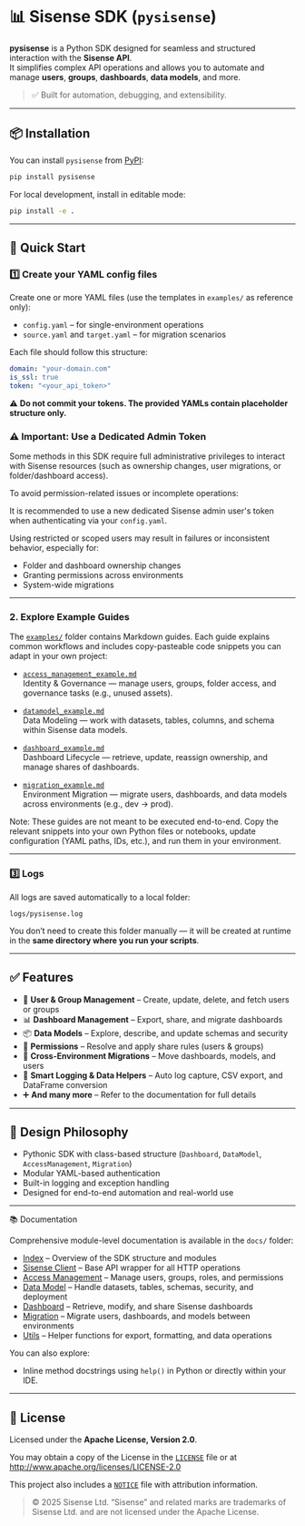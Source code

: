 # 📊 Sisense SDK (`pysisense`)

**pysisense** is a Python SDK designed for seamless and structured interaction with the **Sisense API**.  
It simplifies complex API operations and allows you to automate and manage **users**, **groups**, **dashboards**, **data models**, and more.

> ✅ Built for automation, debugging, and extensibility.

---

## 📦 Installation

You can install `pysisense` from [PyPI](https://pypi.org/project/pysisense/):

```bash
pip install pysisense
```

For local development, install in editable mode:

```bash
pip install -e .
```

---

## 🚀 Quick Start

### 1️⃣ Create your YAML config files

Create one or more YAML files (use the templates in `examples/` as reference only):

- `config.yaml` – for single-environment operations
- `source.yaml` and `target.yaml` – for migration scenarios

Each file should follow this structure:

```yaml
domain: "your-domain.com"
is_ssl: true
token: "<your_api_token>"
```

⚠️ **Do not commit your tokens. The provided YAMLs contain placeholder structure only.**

### ⚠️ Important: Use a Dedicated Admin Token

Some methods in this SDK require full administrative privileges to interact with Sisense resources (such as ownership changes, user migrations, or folder/dashboard access).

To avoid permission-related issues or incomplete operations:

It is recommended to use a new dedicated Sisense admin user's token when authenticating via your `config.yaml`.

Using restricted or scoped users may result in failures or inconsistent behavior, especially for:

- Folder and dashboard ownership changes
- Granting permissions across environments
- System-wide migrations

---

### 2. Explore Example Guides

The [`examples/`](./examples) folder contains Markdown guides. Each guide explains common workflows and includes copy-pasteable code snippets you can adapt in your own project:

- [`access_management_example.md`](./examples/access_management_example.md)  
  Identity & Governance — manage users, groups, folder access, and governance tasks (e.g., unused assets).

- [`datamodel_example.md`](./examples/datamodel_example.md)  
  Data Modeling — work with datasets, tables, columns, and schema within Sisense data models.

- [`dashboard_example.md`](./examples/dashboard_example.md)  
  Dashboard Lifecycle — retrieve, update, reassign ownership, and manage shares of dashboards.

- [`migration_example.md`](./examples/migration_example.md)  
  Environment Migration — migrate users, dashboards, and data models across environments (e.g., dev → prod).

Note: These guides are not meant to be executed end-to-end. Copy the relevant snippets into your own Python files or notebooks, update configuration (YAML paths, IDs, etc.), and run them in your environment.

---

### 3️⃣ Logs

All logs are saved automatically to a local folder:

```
logs/pysisense.log
```

You don’t need to create this folder manually — it will be created at runtime in the **same directory where you run your scripts**.

---

## ✅ Features

- 👥 **User & Group Management** – Create, update, delete, and fetch users or groups
- 📊 **Dashboard Management** – Export, share, and migrate dashboards
- 📦 **Data Models** – Explore, describe, and update schemas and security
- 🔐 **Permissions** – Resolve and apply share rules (users & groups)
- 🔄 **Cross-Environment Migrations** – Move dashboards, models, and users
- 🧠 **Smart Logging & Data Helpers** – Auto log capture, CSV export, and DataFrame conversion
- ➕ **And many more** – Refer to the documentation for full details

---

## 🔧 Design Philosophy

- Pythonic SDK with class-based structure (`Dashboard`, `DataModel`, `AccessManagement`, `Migration`)
- Modular YAML-based authentication
- Built-in logging and exception handling
- Designed for end-to-end automation and real-world use

---

📚 Documentation

Comprehensive module-level documentation is available in the `docs/` folder:

-   [Index](docs/index.md) – Overview of the SDK structure and modules
-   [Sisense Client](docs/sisenseclient.md) – Base API wrapper for all HTTP operations
-   [Access Management](docs/access_management.md) – Manage users, groups, roles, and permissions
-   [Data Model](docs/datamodel.md) – Handle datasets, tables, schemas, security, and deployment
-   [Dashboard](docs/dashboard.md) – Retrieve, modify, and share Sisense dashboards
-   [Migration](docs/migration.md) – Migrate users, dashboards, and models between environments
-   [Utils](docs/utils.md) – Helper functions for export, formatting, and data operations

You can also explore:

-   Inline method docstrings using `help()` in Python or directly within your IDE.

---

## 📄 License

Licensed under the **Apache License, Version 2.0**.

You may obtain a copy of the License in the [`LICENSE`](./LICENSE) file or at http://www.apache.org/licenses/LICENSE-2.0

This project also includes a [`NOTICE`](./NOTICE) file with attribution information.

> © 2025 Sisense Ltd. “Sisense” and related marks are trademarks of Sisense Ltd. and are not licensed under the Apache License.


